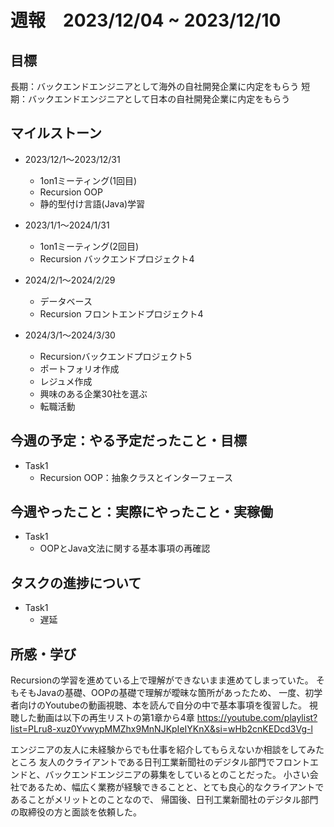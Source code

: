 # 週報　2023/12/04 ~ 2023/12/10

## 目標
長期：バックエンドエンジニアとして海外の自社開発企業に内定をもらう
短期：バックエンドエンジニアとして日本の自社開発企業に内定をもらう

## マイルストーン
- 2023/12/1〜2023/12/31
    - 1on1ミーティング(1回目)
    - Recursion OOP
    - 静的型付け言語(Java)学習

- 2023/1/1〜2024/1/31
    - 1on1ミーティング(2回目)
    - Recursion バックエンドプロジェクト4
        
- 2024/2/1〜2024/2/29
    - データベース
    - Recursion フロントエンドプロジェクト4

- 2024/3/1〜2024/3/30
    - Recursionバックエンドプロジェクト5
    - ポートフォリオ作成
    - レジュメ作成
    - 興味のある企業30社を選ぶ
    - 転職活動

## 今週の予定：やる予定だったこと・目標
- Task1
    - Recursion OOP：抽象クラスとインターフェース

## 今週やったこと：実際にやったこと・実稼働
- Task1
    - OOPとJava文法に関する基本事項の再確認

## タスクの進捗について
- Task1
    - 遅延

## 所感・学び
Recursionの学習を進めている上で理解ができないまま進めてしまっていた。
そもそもJavaの基礎、OOPの基礎で理解が曖昧な箇所があったため、
一度、初学者向けのYoutubeの動画視聴、本を読んで自分の中で基本事項を復習した。
視聴した動画は以下の再生リストの第1章から4章
https://youtube.com/playlist?list=PLru8-xuz0YvwypMMZhx9MnNJKpIeIYKnX&si=wHb2cnKEDcd3Vg-l

エンジニアの友人に未経験からでも仕事を紹介してもらえないか相談をしてみたところ
友人のクライアントである日刊工業新聞社のデジタル部門でフロントエンドと、バックエンドエンジニアの募集をしているとのことだった。
小さい会社であるため、幅広く業務が経験できることと、とても良心的なクライアントであることがメリットとのことなので、
帰国後、日刊工業新聞社のデジタル部門の取締役の方と面談を依頼した。